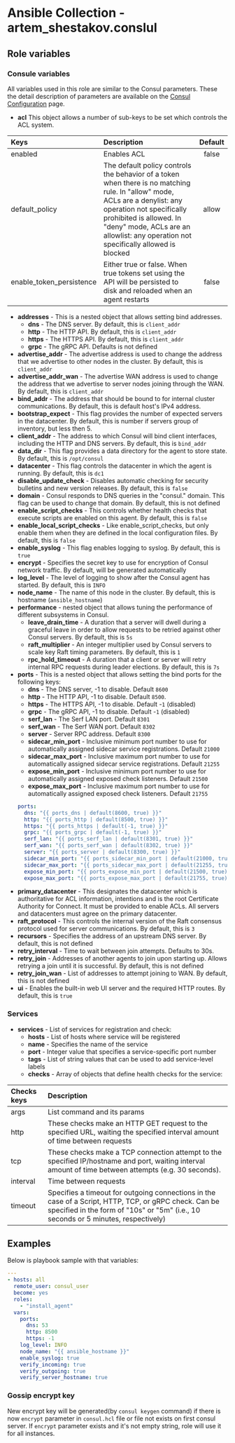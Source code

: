 # Ansible Collection - artem_shestakov.conslul

## Role variables
### Consule variables
All variables used in this role are similar to the Consul parameters. These the detail description of parameters are available on the [Consul Configuration](https://www.consul.io/docs/agent/options) page.
* **acl** This object allows a number of sub-keys to be set which controls the ACL system.

| Keys | Description | Default
| :--- | :--- | :---: |
| enabled | Enables ACL | false |
| default_policy | The default policy controls the behavior of a token when there is no matching rule. In "allow" mode, ACLs are a denylist: any operation not specifically prohibited is allowed. In "deny" mode, ACLs are an allowlist: any operation not specifically allowed is blocked | allow |
| enable_token_persistence | Either true or false. When true tokens set using the API will be persisted to disk and reloaded when an agent restarts | false |

* **addresses** - This is a nested object that allows setting bind addresses.
  * **dns** - The DNS server. By default, this is `client_addr`
  * **http** - The HTTP API. By default, this is `client_addr`
  * **https** - The HTTPS API. By default, this is `client_addr`
  * **grpc** - The gRPC API. Defaults is not defined
* **advertise_addr** - The advertise address is used to change the address that we advertise to other nodes in the cluster. By default, this is `client_addr`
* **advertise_addr_wan** - The advertise WAN address is used to change the address that we advertise to server nodes joining through the WAN. By default, this is `client_addr`
* **bind_addr** - The address that should be bound to for internal cluster communications. By default, this is default host's IPv4 address.
* **bootstrap_expect** - This flag provides the number of expected servers in the datacenter. By default, this is number if servers group of inventory, but less then 5.
* **client_addr** - The address to which Consul will bind client interfaces, including the HTTP and DNS servers. By default, this is `bind_addr`
* **data_dir** - This flag provides a data directory for the agent to store state. By default, this is `/opt/consul`
* **datacenter** - This flag controls the datacenter in which the agent is running. By default, this is `dc1`
* **disable_update_check** - Disables automatic checking for security bulletins and new version releases. By default, this is `false`
* **domain** - Consul responds to DNS queries in the "consul." domain. This flag can be used to change that domain. By default, this is not defined
* **enable_script_checks** - This controls whether health checks that execute scripts are enabled on this agent. By default, this is `false`
* **enable_local_script_checks** - Like enable_script_checks, but only enable them when they are defined in the local configuration files. By default, this is `false`
* **enable_syslog** - This flag enables logging to syslog. By default, this is `true`
* **encrypt** - Specifies the secret key to use for encryption of Consul network traffic. By default, will be generated automatically
* **log_level** - The level of logging to show after the Consul agent has started. By default, this is `INFO`
* **node_name** - The name of this node in the cluster. By default, this is hostname (`ansible_hostname`)
* **performance** - nested object that allows tuning the performance of different subsystems in Consul.
  * **leave_drain_time** - A duration that a server will dwell during a graceful leave in order to allow requests to be retried against other Consul servers. By default, this is `5s`
  * **raft_multiplier** - An integer multiplier used by Consul servers to scale key Raft timing parameters. By default, this is `1`
  * **rpc_hold_timeout** - A duration that a client or server will retry internal RPC requests during leader elections. By default, this is `7s`
* **ports** - This is a nested object that allows setting the bind ports for the following keys:
  * **dns** - The DNS server, -1 to disable. Default `8600`
  * **http** - The HTTP API, -1 to disable. Default `8500`.
  * **https** - The HTTPS API, -1 to disable. Default -`1` (disabled)
  * **grpc** - The gRPC API, -1 to disable. Default -`1` (disabled)
  * **serf_lan** - The Serf LAN port. Default `8301`
  * **serf_wan** - The Serf WAN port. Default `8302`
  * **server** - Server RPC address. Default `8300`
  * **sidecar_min_port** - Inclusive minimum port number to use for automatically assigned sidecar service registrations. Default `21000`
  * **sidecar_max_port** - Inclusive maximum port number to use for automatically assigned sidecar service registrations. Default `21255`
  * **expose_min_port** - Inclusive minimum port number to use for automatically assigned exposed check listeners. Default `21500`
  * **expose_max_port** - Inclusive maximum port number to use for automatically assigned exposed check listeners. Default `21755`
  ```yaml
  ports:
    dns: "{{ ports_dns | default(8600, true) }}"
    http: "{{ ports_http | default(8500, true) }}"
    https: "{{ ports_https | default(-1, true) }}"
    grpc: "{{ ports_grpc | default(-1, true) }}"
    serf_lan: "{{ ports_serf_lan | default(8301, true) }}"
    serf_wan: "{{ ports_serf_wan | default(8302, true) }}"
    server: "{{ ports_server | default(8300, true) }}"
    sidecar_min_port: "{{ ports_sidecar_min_port | default(21000, true) }}"
    sidecar_max_port: "{{ ports_sidecar_max_port | default(21255, true) }}"
    expose_min_port: "{{ ports_expose_min_port | default(21500, true) }}"
    expose_max_port: "{{ ports_expose_max_port | default(21755, true) }}"
  ```
* **primary_datacenter** - This designates the datacenter which is authoritative for ACL information, intentions and is the root Certificate Authority for Connect. It must be provided to enable ACLs. All servers and datacenters must agree on the primary datacenter.
* **raft_protocol** - This controls the internal version of the Raft consensus protocol used for server communications. By default, this is `3`
* **recursors** - Specifies the address of an upstream DNS server. By default, this is not defined
* **retry_interval** - Time to wait between join attempts. Defaults to 30s.
* **retry_join** - Addresses of another agents to join upon starting up. Allows retrying a join until it is successful. By default, this is not defined
* **retry_join_wan** - List of addresses to attempt joining to WAN. By default, this is not defined
* **ui** - Enables the built-in web UI server and the required HTTP routes. By default, this is `true`

### Services
* **services** - List of services for registration and check:
  * **hosts** - List of hosts where service will be registered
  * **name** - Specifies the name of the service
  * **port** - Integer value that specifies a service-specific port number
  * **tags** - List of string values that can be used to add service-level labels
  * **checks** - Array of objects that define health checks for the service:

| Checks keys | Description  |
| :---   | :---         |
| args   | List command and its params |
| http   | These checks make an HTTP GET request to the specified URL, waiting the specified interval amount of time between requests |
| tcp     | These checks make a TCP connection attempt to the specified IP/hostname and port, waiting interval amount of time between attempts (e.g. 30 seconds). |
| interval | Time between requests |
| timeout | Specifies a timeout for outgoing connections in the case of a Script, HTTP, TCP, or gRPC check. Can be specified in the form of "10s" or "5m" (i.e., 10 seconds or 5 minutes, respectively) |

## Examples
 Below is playbook sample with that variables:
```yaml
---
- hosts: all
  remote_user: consul_user
  become: yes
  roles:
    - "install_agent"
  vars:
    ports:
      dns: 53
      http: 8500
      https: -1
    log_level: INFO
    node_name: "{{ ansible_hostname }}"
    enable_syslog: true
    verify_incoming: true
    verify_outgoing: true
    verify_server_hostname: true
```
### Gossip encrypt key
New encrypt key will be generated(by `consul keygen` command) if there is now `encrypt` parameter in `consul.hcl` file or file not exists on first consul server.
If `encrypt` parameter exists and it's not empty string, role will use it for all instances.
